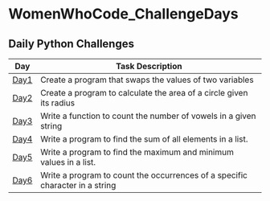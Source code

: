 # WomenWhoCode_ChallengeDays


## Daily Python Challenges

Day  | Task Description 
-- | -- 
[Day1](https://github.com/mags337/WWC_ChallengeDays/blob/main/python_challenges/area_of_circle_better.py)  | Create a program that swaps the values of two variables 
[Day2](https://github.com/mags337/WWC_ChallengeDays/blob/main/python_challenges/switch_inputs_better.py)   | Create a program to calculate the area of a circle given its radius 
[Day3](https://github.com/mags337/WWC_ChallengeDays/blob/main/python_challenges/vowel_counter_better.py)  | Write a function to count the number of vowels in a given string  
[Day4](https://github.com/mags337/WWC_ChallengeDays/blob/main/python_challenges/sum_of_elements.py) | Write a program to find the sum of all elements in a list.
[Day5](https://github.com/mags337/WWC_ChallengeDays/blob/main/python_challenges/find_min_max.py) | Write a program to find the maximum and minimum values in a list.
[Day6](https://github.com/mags337/WWC_ChallengeDays/blob/main/python_challenges/count_letter.py) | Write a program to count the occurrences of a specific character in a string

